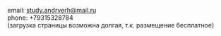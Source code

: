 email: study.andrverh@mail.ru <br>
phone: +79315328784 <br>
(загрузка страницы возможна долгая, т.к. размещение бесплатное)
